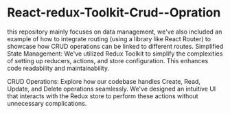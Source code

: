 # React-redux-Toolkit-Crud--Opration
 this repository mainly focuses on data management, we've also included an example of how to integrate routing (using a library like React Router) to showcase how CRUD operations can be linked to different routes.
Simplified State Management: We've utilized Redux Toolkit to simplify the complexities of setting up reducers, actions, and store configuration. This enhances code readability and maintainability.

CRUD Operations: Explore how our codebase handles Create, Read, Update, and Delete operations seamlessly. We've designed an intuitive UI that interacts with the Redux store to perform these actions without unnecessary complications.
